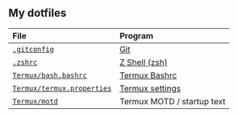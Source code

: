 ## My dotfiles

| File | Program |
| :-- | :-- |
| [`.gitconfig`](./.gitconfig) | [Git](https://git-scm.com/) |
| [`.zshrc`](./.zshrc) | [Z Shell (zsh)](https://www.zsh.org/) |
| [`Termux/bash.bashrc`](./Termux/bash.bashrc) | [Termux Bashrc](https://wiki.termux.com/wiki/Shells) |
| [`Termux/termux.properties`](./Termux/termux.properties) | [Termux settings](https://wiki.termux.com/wiki/Terminal_Settings) |
| [`Termux/motd`](./Termux/motd) | Termux MOTD / startup text |
